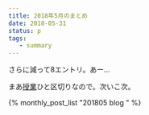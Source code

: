 ```yaml
---
title: 2018年5月のまとめ
date: 2018-05-31
status: p
tags:
   - summary
---
```


さらに減って8エントリ。あー…

まあ[授業](/2018/05/28/201805/lecture-with-unity/)ひと区切りなので。次いこ次。

{% monthly_post_list "201805 blog " %}
